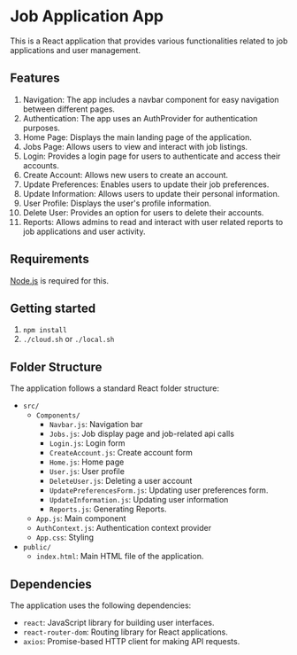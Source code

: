 # Job Application App

This is a React application that provides various functionalities related to job applications and user management.

## Features

1. Navigation: The app includes a navbar component for easy navigation between different pages.
2. Authentication: The app uses an AuthProvider for authentication purposes.
3. Home Page: Displays the main landing page of the application.
4. Jobs Page: Allows users to view and interact with job listings.
5. Login: Provides a login page for users to authenticate and access their accounts.
6. Create Account: Allows new users to create an account.
7. Update Preferences: Enables users to update their job preferences.
8. Update Information: Allows users to update their personal information.
9. User Profile: Displays the user's profile information.
10. Delete User: Provides an option for users to delete their accounts.
11. Reports: Allows admins to read and interact with user related reports to job applications and user activity.

## Requirements
[Node.js](https://nodejs.org/en/download) is required for this.

## Getting started
1. `npm install`
2. `./cloud.sh` or `./local.sh`

## Folder Structure

The application follows a standard React folder structure:

- `src/`
  - `Components/`
    - `Navbar.js`: Navigation bar
    - `Jobs.js`: Job display page and job-related api calls
    - `Login.js`: Login form
    - `CreateAccount.js`: Create account form
    - `Home.js`: Home page
    - `User.js`: User profile
    - `DeleteUser.js`: Deleting a user account
    - `UpdatePreferencesForm.js`: Updating user preferences form.
    - `UpdateInformation.js`: Updating user information
    - `Reports.js`: Generating Reports.
  - `App.js`: Main component
  - `AuthContext.js`: Authentication context provider
  - `App.css`: Styling
- `public/`
  - `index.html`: Main HTML file of the application.

## Dependencies

The application uses the following dependencies:

- `react`: JavaScript library for building user interfaces.
- `react-router-dom`: Routing library for React applications.
- `axios`: Promise-based HTTP client for making API requests.

